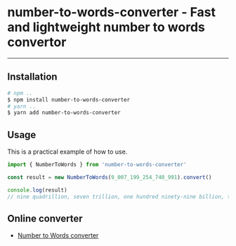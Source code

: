 # number-to-words-converter - Fast and lightweight number to words convertor

---

## Installation

```bash
# npm ..
$ npm install number-to-words-converter 
# yarn ..
$ yarn add number-to-words-converter
```

## Usage

This is a practical example of how to use.

```javascript
import { NumberToWords } from 'number-to-words-converter'

const result = new NumberToWords(9_007_199_254_740_991).convert()

console.log(result)
// nine quadrillion, seven trillion, one hundred ninety-nine billion, two hundred fifty-four million, seven hundred forty thousand, nine hundred ninety-one
```

## Online converter

- [Number to Words converter](https://tools.base64decode.net/number-to-words-converter)
